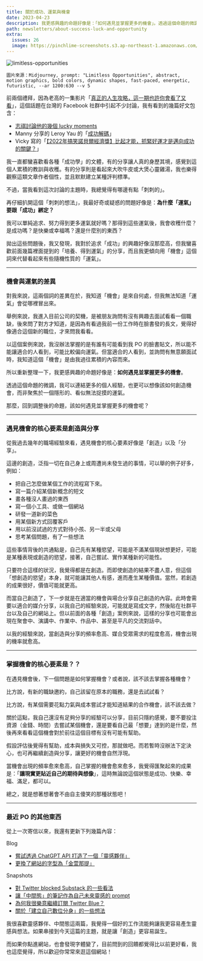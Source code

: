 ```yaml
---
title: 關於成功、運氣與機會
date: 2023-04-23
description: 我更感興趣的命題好像是：「如何遇見並掌握更多的機會」。透過這個命題的微調，我可以連結更多的個人經驗，也更可以想像該如何創造機會，而非聚焦於一個隱形的、看似無法捉摸的運氣。
path: newsletters/about-success-luck-and-opportunity
extra:
  issues: 26
  image: https://pinchlime-screenshots.s3.ap-northeast-1.amazonaws.com/limitless-opportunities_NMXjPk.webp
---
```


<img src="https://pinchlime-screenshots.s3.ap-northeast-1.amazonaws.com/limitless-opportunities_NMXjPk.webp" loading="lazy" alt="limitless-opportunities" align=center />

`圖片來源：Midjourney, prompt: "Limitless Opportunities", abstract, motion graphics, bold colors, dynamic shapes, fast-paced, energetic, futuristic, --ar 1200:630 --v 5`

前兩個禮拜，因為老高的一集影片「[真正的人生攻略，這一期也許你會看了又看](https://www.youtube.com/watch?v=qzIfQ5_gYzc)」，這個話題在台灣的 Facebook 社群中引起不少討論，我有看到的幾篇好文包含：

* [志祺討論他的幾個 lucky moments](https://www.facebook.com/ChihChyiChang/posts/pfbid02HqNFx8oMVdT198Aba3Xc8Gw1sdaL6AZLTjZHz1hghSXtZewyffQGpAPsgAfbUTfyl)
* Manny 分享的 Leroy Yau 的「[成功解碼](https://www.yauleroy.com/?p=8479)」
* Vicky 寫的「[【2022年搞笑諾貝爾經濟獎】比起才能，抓緊好運才是邁向成功的關鍵？](https://vickyho.com/the-role-of-luck-in-life-success/)」

我一直都蠻喜歡看各種「成功學」的文體，有的分享讓人真的身歷其境，感覺到這個人累積的教訓與收穫。有的分享則是看起來大吹牛皮或大煲心靈雞湯，我也樂得觀察這類文章作者個性，並且默默建立某種評判標準。

不過，當我看到這次討論的主題時，我總覺得有哪邊有點「刺刺的」。

再仔細扒開這個「刺刺的想法」，我最好奇或疑惑的問題好像是：**為什麼「運氣」要跟「成功」綁定？**

我可以單純追求、努力得到更多運氣就好嗎？那得到這些運氣後，我會收穫什麼？是成功嗎？是快樂或幸福嗎？還是什麼別的東西？

拋出這些問題後，我又發現，我對於追求「成功」的興趣好像沒那麼高，但我蠻喜歡前面幾篇裡面提到的「培養、得到運氣」的分享，而且我更傾向用「機會」這個詞來代替看起來有些隨機性質的「運氣」。

---

### 機會與運氣的差異

對我來說，這兩個詞的差異在於，我知道「機會」是來自何處，但我無法知道「運氣」會從哪裡冒出來。

舉例來說，我進入目前公司的契機，是被朋友詢問有沒有興趣去面試看看一個職缺，後來問了對方才知道，是因為有看過我前一份工作時在臉書發的長文，覺得好像適合這個新的職位，才來問我看看。

以這個案例來說，我沒辦法掌握的是有誰有可能看到我 PO 的臉書貼文，所以能不能讓適合的人看到，可能比較偏向運氣。但當適合的人看到，並詢問有無意願面試時，我知道這個「機會」是由我過往累積的內容而來。

所以重新整理一下，我更感興趣的命題好像是：**如何遇見並掌握更多的機會**。

透過這個命題的微調，我可以連結更多的個人經驗，也更可以想像該如何創造機會，而非聚焦於一個隱形的、看似無法捉摸的運氣。

那麼，回到調整後的命題，該如何遇見並掌握更多的機會呢？

---

### 遇見機會的核心要素是創造與分享

從我過去幾年的職場經驗來看，遇見機會的核心要素好像是「創造」以及「分享」。

這邊的創造，泛指一切在自己身上或周遭尚未發生過的事情，可以舉的例子好多，例如：

* 把自己怎麼做某個工作的流程寫下來。
* 寫一篇介紹某個新概念的短文
* 畫各種沒人畫過的東西
* 寫一個小工具、或做一個網站
* 研發一道新的菜色
* 用某個新方式回覆客戶
* 用以前沒試過的方式對待小孩、另一半或父母
* 思考某個問題，有了一些想法

這些事情背後的共通點是，自己先有某種慾望，可能是不滿某個現狀想更好，可能是某種表現或創造的慾望，接著，自己嘗試、實作某種新的可能性。

只要符合這樣的狀況，我覺得都是在創造。而即使創造的結果不盡人意，但這個「想創造的慾望」本身，就可能讓其他人有感，進而產生某種價值。當然，若創造的成果很好，價值可能就更高。

而當自己創造了，下一步就是在適當的機會與場合分享自己創造的內容。此時會需要以適合的媒介分享，以我自己的經驗來說，可能就是寫成文字，然後貼在社群平台以及自己的網站上。但以前面的各種「創造」案例來說，這樣的分享也可能會出現在聚會中、演講中、作業中、作品中、甚至是平凡的交流對話中。

以我的經驗來說，當創造與分享的頻率愈高、媒合受眾需求的程度愈高，機會出現的機率就愈高。

---

### 掌握機會的核心要素是？？

在遇見機會後，下一個問題是如何掌握機會？或者說，該不該去掌握各種機會？

比方說，有新的職缺邀約，自己該留在原本的職務，還是去試試看？

比方說，有某個需要花點力氣與成本嘗試才能知道結果的合作機會，該不該去做？

關於這點，我自己還沒有足夠分享的經驗可以分享，目前只隱約感覺，要不要投注資源（金錢、時間）去嘗試某個機會，還是要看自己最「想要」達到的是什麼，然後再來看看這個機會對於前往這個目標有沒有可能有幫助。

假設評估後覺得有幫助，成本與損失又可控，那就做吧。而若暫時沒辦法下定決心，也可再繼續創造與分享，讓更好的機會自然浮現。

當機會出現的頻率愈來愈高，自己掌握的機會愈來愈多，我覺得匯聚起來的成果是：「**讓現實更貼近自己的期待與想像**」，這時無論說這個狀態是成功、快樂、幸福、滿足，都可以。

總之，就是想著想著會不由自主傻笑的那種狀態吧！

---

### 最近 PO 的其他東西

從上一次寄信以來，我還有更新下列幾篇內容：

Blog

* [嘗試透過 ChatGPT API 打造了一個「靈感夥伴」](@/blog/tried-to-build-a-muse-mate-with-chatgpt-api.md)
* [更換了網站的字型為「金萱那提」](@/blog/changed-font-to-jinxuan-latte.md)

Snapshots

* [對 Twitter blocked Substack 的一些看法](@/snapshots/random-thoughts-on-twitter-blocking-substack.md)
* [讓「中間態」的筆記作為自己未來靈感的 prompt](@/snapshots/random-let-the-notes-of-middle-state-serve-as-prompts-for-your-future-inspiration.md)
* [為何我很樂意繼續訂閱 Twitter Blue？](@/snapshots/why-why-am-i-willing-to-continue-subscribing-to-twitter-blue.md)
* [關於「建立自己數位分身」的一些想法](@/snapshots/random-thoughts-about-building-a-digital-copy.md)

我很喜歡靈感夥伴、中間態這兩篇，我覺得一個好的工作流能夠讓我更容易產生靈感與想法。如果串接到今天這篇的主題，就是讓「創造」更容易誕生。

而如果你點進網站，也會發現字體變了，目前問到的回饋都覺得比以前更好看，我也這麼覺得，所以歡迎你常常來逛這個網站！